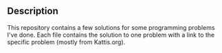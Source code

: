 ## Description

This repository contains a few solutions for some programming problems I've done.
Each file contains the solution to one problem with a link to the specific problem (mostly from Kattis.org).
